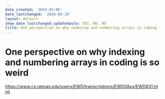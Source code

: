 ```yaml
---
date_created: '2024-03-06'
date_lastchanged: '2024-09-20'
layout: default
show_date_lastchanged_updatedauto: YES, NO, NO
title: One perspective on why indexing and numbering arrays in coding is so weird
---
```


# One perspective on why indexing and numbering arrays in coding is so weird
https://www.cs.utexas.edu/users/EWD/transcriptions/EWD08xx/EWD831.html


